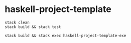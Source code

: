 
# haskell-project-template

```
stack clean
stack build && stack test
```

```
stack build && stack exec haskell-project-template-exe
```
